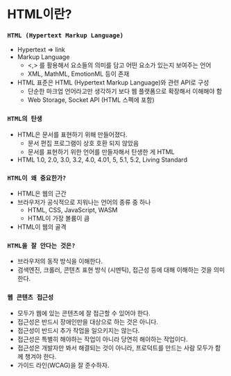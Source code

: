 # HTML이란?

### `HTML (Hypertext Markup Language)`

- Hypertext ⇒ link
- Markup Language
  - <,> 를 활용해서 요소들의 의미를 담고 어떤 요소가 있는지 보여주는 언어
  - XML, MathML, EmotionML 등이 존재
- HTML 표준은 HTML (Hypertext Markup Language)와 관련 API로 구성
  - 단순한 마크업 언어라고만 생각하기 보다 웹 플랫폼으로 확장해서 이해해야 함
  - Web Storage, Socket API (HTML 스펙에 포함)

### `HTML의 탄생`

- HTML은 문서를 표현하기 위해 만들어졌다.
  - 문서 편집 프로그램이 상호 호환 되지 않았음
  - 문서를 표현하기 위한 언어를 만들자해서 탄생한 게 HTML
- HTML 1.0, 2.0, 3.0, 3.2, 4.0, 4.01, 5, 5.1, 5.2, Living Standard

### `HTML이 왜 중요한가?`

- HTML은 웹의 근간
- 브라우저가 공식적으로 지워나는 언어의 종류 중 하나
  - HTML, CSS, JavaScript, WASM
  - HTML이 가장 볼륨이 큼
- HTML이 웹의 골격

### `HTML을 잘 안다는 것은?`

- 브라우저의 동작 방식을 이해한다.
- 검색엔진, 크롤러, 콘텐츠 표현 방식 (시멘틱), 접근성 등에 대해 이해하는 것을 의미한다.

### `웹 콘텐츠 접근성`

- 모두가 웹에 있는 콘텐츠에 잘 접근할 수 있어야 한다.
- 접근성은 반드시 장애인만을 대상으로 하는 것은 아니다.
- 접근성이 반드시 추가 작업을 일으키지는 않는다.
- 접근성은 특별히 해야하는 작업이 아니라 당연히 해야하는 작업이다.
- 접근성은 개발자만 봐서 해결되는 것이 아니라, 프로덕트를 만드는 사람 모두가 함께 챙겨야 한다.
- 가이드 라인(WCAG)을 잘 준수하자.
